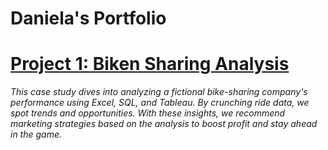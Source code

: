 # Daniela's Portfolio

# [Project 1: Biken Sharing Analysis](https://github.com/danielamartinho/Case-Study-Cyclistic-Bike-Sharing-)

*This case study dives into analyzing a fictional bike-sharing company's performance using Excel, SQL, and Tableau. By crunching ride data, we spot trends and opportunities. With these insights, we recommend marketing strategies based on the analysis to boost profit and stay ahead in the game.*


